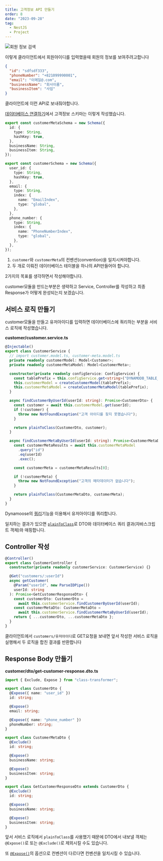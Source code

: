 ```yaml
---
title: 고객정보 API 만들기
order: 8
date: "2023-09-28"
tag:
  - NestJS
  - Project
---
```


![회원 정보 검색](https://github.com/Zamoca42/blog/assets/96982072/3cb4e5b5-b460-470e-8c80-f65a1502ed44)

이렇게 클라이언트에서 회원아이디를 입력했을때 회원의 정보를 보여주려고합니다

```json
{
  "id": "sdfsdf333",
  "phoneNumber": "+821099990001",
  "email": "이메일@.com",
  "businessName": "회사이름",
  "businessItem": "사업"
}
```

<!-- end -->

클라이언트에 이런 API로 보내줘야합니다.

[데이터베이스 연결하기](../../db/dynamoose.md)에서 고객정보 스키마는 이렇게 작성했습니다.

```typescript
export const customerMetaSchema = new Schema({
  id: {
    type: String,
    hashKey: true,
  },
  businessName: String,
  businessItem: String,
});

export const customerSchema = new Schema({
  user_id: {
    type: String,
    hashKey: true,
  },
  email: {
    type: String,
    index: {
      name: "EmailIndex",
      type: "global",
    },
  },
  phone_number: {
    type: String,
    index: {
      name: "PhoneNumberIndex",
      type: "global",
    },
  },
});
```

1. `customer`와 `customerMeta`의 컨벤션(convention)을 일치시켜야합니다.
2. 두 개로 이뤄진 데이터베이스 테이블을 하나의 API만들어야 합니다.

2가지의 목표를 생각하면서 작성해야합니다.

customer모듈을 만드는부분은 생략하고 Service, Controller를 작성하고 최종 Response가 어떻게 완성되는지 보겠습니다.

## 서비스 로직 만들기

customer모듈을 만들고 유저아이디를 입력하면 데이터베이스에 쿼리하는 부분을 서비스 로직에 작성했습니다.

**customer/customer.service.ts**

```typescript
@Injectable()
export class CustomerService {
  // import customer.model.ts, customer-meta.model.ts
  private readonly customerModel: Model<Customer>;
  private readonly customerMetaModel: Model<CustomerMeta>;

  constructor(private readonly configService: ConfigService) {
    const tablePrefix = this.configService.get<string>("DYNAMODB_TABLE_PREFIX");
    this.customerModel = createCustomerModel(tablePrefix);
    this.customerMetaModel = createCustomerMetaModel(tablePrefix);
  }

  async findCustomerByUserId(userId: string): Promise<CustomerDto> {
    const customer = await this.customerModel.get(userId);
    if (!customer) {
      throw new NotFoundException("고객 아이디를 찾지 못했습니다");
    }

    return plainToClass(CustomerDto, customer);
  }

  async findCustomerMetaByUserId(userId: string): Promise<CustomerMetaDto> {
    const customerMetaResults = await this.customerMetaModel
      .query("id")
      .eq(userId)
      .exec();

    const customerMeta = customerMetaResults[0];

    if (!customerMeta) {
      throw new NotFoundException("고객의 메타데이터가 없습니다");
    }

    return plainToClass(CustomerMetaDto, customerMeta);
  }
}
```

Dynamoose의 [쿼리](https://dynamoosejs.com/guide/Query)기능을 이용해서 유저아이디를 쿼리합니다.

일치하는 결과가 있으면 [`plainToClass`][PlainToClass]로 DTO와 데이터베이스 쿼리 결과(자바스크립트 객체)와 매핑합니다.

## Controller 작성

```typescript
@Controller()
export class CustomerController {
  constructor(private readonly customerService: CustomerService) {}

  @Get("customers/:userId")
  async getCustomer(
    @Param("userId", new ParseIDPipe())
    userId: string
  ): Promise<GetCustomerResponseDto> {
    const customerDto: CustomerDto =
      await this.customerService.findCustomerByUserId(userId);
    const customerMetaDto: CustomerMetaDto =
      await this.customerService.findCustomerMetaByUserId(userId);
    return { ...customerDto, ...customerMetaDto };
  }
}
```

클라이언트에서 `customers/유저아이디`로 GET요청을 보내면 앞서 작성한 서비스 로직을 실행해서 두 로직을 합친 결과를 반환합니다

## Response Body 만들기

**customer/dto/get-customer-response.dto.ts**

```typescript
import { Exclude, Expose } from "class-transformer";

export class CustomerDto {
  @Expose({ name: "user_id" })
  id: string;

  @Expose()
  email: string;

  @Expose({ name: "phone_number" })
  phoneNumber: string;
}

export class CustomerMetaDto {
  @Exclude()
  id: string;

  @Expose()
  businessName: string;

  @Expose()
  businessItem: string;
}

export class GetCustomerResponseDto extends CustomerDto {
  @Exclude()
  id: string;

  @Expose()
  businessName: string;

  @Expose()
  businessItem: string;
}
```

앞서 서비스 로직에서 `plainToClass`를 사용했기 때문에 DTO에서 내보낼 객체는
`@Expose()`로 또는 `@Exclude()`로 제외시킬 수도 있습니다.

또 [`@Expose()`][Expose]의 옵션으로
컨벤션이 다르다면 컨벤션을 일치시킬 수 있습니다.

[Expose]: https://github.com/typestack/class-transformer#exposing-properties-with-different-names
[PlainToClass]: https://github.com/typestack/class-transformer#plaintoclass
